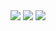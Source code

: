 <img src="https://static.wikia.nocookie.net/shaunthesheep/images/3/3d/Farmer.png/revision/latest?cb=20140817034707"/>
<img src="https://i.pinimg.com/736x/77/7e/b4/777eb4ce6bb5ff5d8b17edf04baeba57.jpg"/>
<img src="https://img.wattpad.com/cover/296841280-256-k101619.jpg"/>
